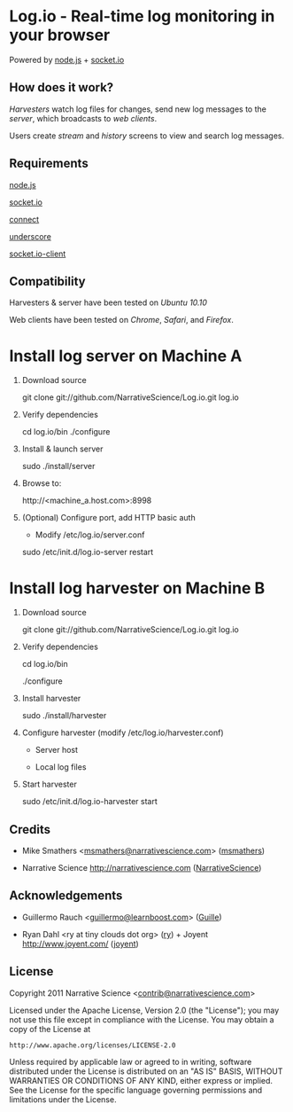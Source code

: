 Log.io - Real-time log monitoring in your browser
=================================================

Powered by [node.js](http://nodejs.org) + [socket.io](http://socket.io)

## How does it work?

*Harvesters* watch log files for changes, send new log messages to the *server*, which broadcasts to *web clients*.

Users create *stream* and *history* screens to view and search log messages.

## Requirements

[node.js](http://nodejs.org)

[socket.io](http://socket.io)

[connect](http://senchalabs.github.com/connect/)

[underscore](http://documentcloud.github.com/underscore/)

[socket.io-client](https://github.com/remy/Socket.io-node-client)

## Compatibility

Harvesters & server have been tested on *Ubuntu 10.10*

Web clients have been tested on *Chrome*, *Safari*, and *Firefox*.

# Install log server on Machine A

1. Download source

    git clone git://github.com/NarrativeScience/Log.io.git log.io

2. Verify dependencies

    cd log.io/bin
    ./configure

3. Install & launch server

    sudo ./install/server

4. Browse to:

    http://&lt;machine_a.host.com&gt;:8998

5. (Optional) Configure port, add HTTP basic auth

    - Modify /etc/log.io/server.conf
    
    sudo /etc/init.d/log.io-server restart

# Install log harvester on Machine B

1. Download source

    git clone git://github.com/NarrativeScience/Log.io.git log.io

2. Verify dependencies

    cd log.io/bin

    ./configure

3. Install harvester

    sudo ./install/harvester

4. Configure harvester (modify /etc/log.io/harvester.conf)

    - Server host

    - Local log files

5. Start harvester

    sudo /etc/init.d/log.io-harvester start

## Credits

- Mike Smathers &lt;msmathers@narrativescience.com&gt; ([msmathers](http://github.com/msmathers))

- Narrative Science http://narrativescience.com ([NarrativeScience](http://github.com/NarrativeScience))

## Acknowledgements

- Guillermo Rauch &lt;guillermo@learnboost.com&gt; ([Guille](http://github.com/guille))

- Ryan Dahl &lt;ry at tiny clouds dot org&gt; ([ry](https://github.com/ry)) + Joyent http://www.joyent.com/ ([joyent](https://github.com/joyent/))

## License 

Copyright 2011 Narrative Science &lt;contrib@narrativescience.com&gt;

Licensed under the Apache License, Version 2.0 (the "License");
you may not use this file except in compliance with the License.
You may obtain a copy of the License at

    http://www.apache.org/licenses/LICENSE-2.0

Unless required by applicable law or agreed to in writing, software
distributed under the License is distributed on an "AS IS" BASIS,
WITHOUT WARRANTIES OR CONDITIONS OF ANY KIND, either express or implied.
See the License for the specific language governing permissions and
limitations under the License.
